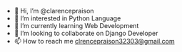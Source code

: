 - 👋 Hi, I’m @clarencepraison
- 👀 I’m interested in Python Language
- 🌱 I’m currently learning Web Development
- 💞️ I’m looking to collaborate on Django Developer
- 📫 How to reach me clrencepraison32303@gmail.com

<!---
clarencepraison/clarencepraison is a ✨ special ✨ repository because its `README.md` (this file) appears on your GitHub profile.
You can click the Preview link to take a look at your changes.
--->
